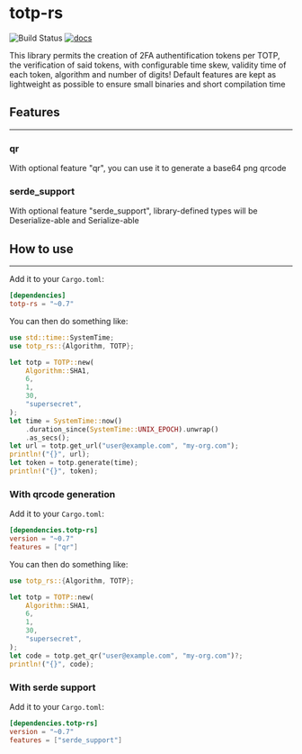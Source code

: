 # totp-rs
![Build Status](https://github.com/constantoine/totp-rs/workflows/Rust/badge.svg) [![docs](https://docs.rs/totp-rs/badge.svg)](https://docs.rs/totp-rs)

This library permits the creation of 2FA authentification tokens per TOTP, the verification of said tokens, with configurable time skew, validity time of each token, algorithm and number of digits! Default features are kept as lightweight as possible to ensure small binaries and short compilation time

## Features
---
### qr
With optional feature "qr", you can use it to generate a base64 png qrcode
### serde_support
With optional feature "serde_support", library-defined types will be Deserialize-able and Serialize-able

## How to use
---
Add it to your `Cargo.toml`:
```toml
[dependencies]
totp-rs = "~0.7"
```
You can then do something like:
```Rust
use std::time::SystemTime;
use totp_rs::{Algorithm, TOTP};

let totp = TOTP::new(
    Algorithm::SHA1,
    6,
    1,
    30,
    "supersecret",
);
let time = SystemTime::now()
    .duration_since(SystemTime::UNIX_EPOCH).unwrap()
    .as_secs();
let url = totp.get_url("user@example.com", "my-org.com");
println!("{}", url);
let token = totp.generate(time);
println!("{}", token);
```

### With qrcode generation

Add it to your `Cargo.toml`:
```toml
[dependencies.totp-rs]
version = "~0.7"
features = ["qr"]
```
You can then do something like:
```Rust
use totp_rs::{Algorithm, TOTP};

let totp = TOTP::new(
    Algorithm::SHA1,
    6,
    1,
    30,
    "supersecret",
);
let code = totp.get_qr("user@example.com", "my-org.com")?;
println!("{}", code);
```

### With serde support
Add it to your `Cargo.toml`:
```toml
[dependencies.totp-rs]
version = "~0.7"
features = ["serde_support"]
```
